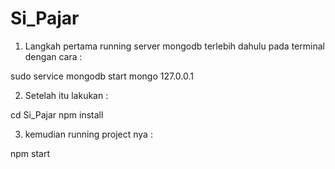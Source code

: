 # Si_Pajar

1. Langkah pertama running server mongodb terlebih dahulu pada terminal dengan cara :

sudo service mongodb start
mongo 127.0.0.1


2. Setelah itu lakukan :

cd Si_Pajar
npm install

3. kemudian running project nya :

npm start
